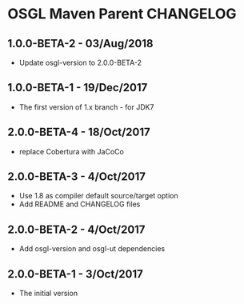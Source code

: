 # OSGL Maven Parent CHANGELOG

## 1.0.0-BETA-2 - 03/Aug/2018
* Update osgl-version to 2.0.0-BETA-2

## 1.0.0-BETA-1 - 19/Dec/2017
* The first version of 1.x branch - for JDK7 

## 2.0.0-BETA-4 - 18/Oct/2017

* replace Cobertura with JaCoCo

## 2.0.0-BETA-3 - 4/Oct/2017

* Use 1.8 as compiler default source/target option
* Add README and CHANGELOG files

## 2.0.0-BETA-2 - 4/Oct/2017

* Add osgl-version and osgl-ut dependencies


## 2.0.0-BETA-1 - 3/Oct/2017

* The initial version 